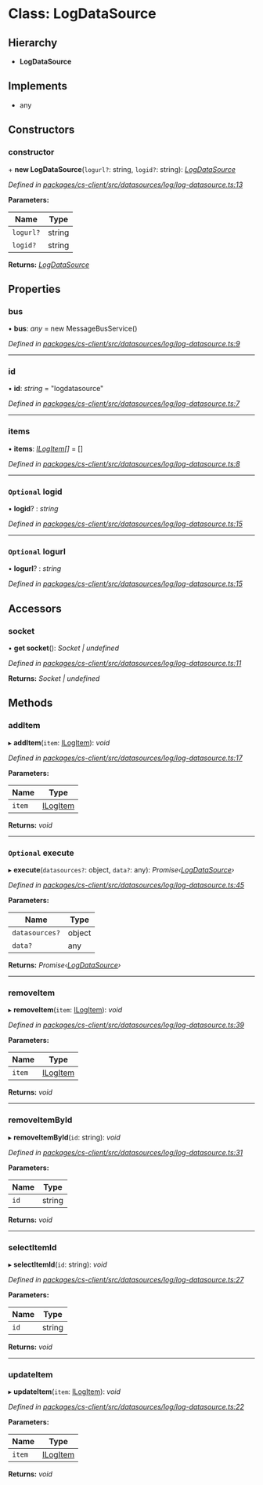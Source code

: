 # Class: LogDataSource

## Hierarchy

* **LogDataSource**

## Implements

* any

## Constructors

###  constructor

\+ **new LogDataSource**(`logurl?`: string, `logid?`: string): *[LogDataSource](_cs_client_src_datasources_log_log_datasource_.logdatasource.md)*

*Defined in [packages/cs-client/src/datasources/log/log-datasource.ts:13](https://github.com/TNOCS/csnext/blob/34474da7/packages/cs-client/src/datasources/log/log-datasource.ts#L13)*

**Parameters:**

Name | Type |
------ | ------ |
`logurl?` | string |
`logid?` | string |

**Returns:** *[LogDataSource](_cs_client_src_datasources_log_log_datasource_.logdatasource.md)*

## Properties

###  bus

• **bus**: *any* =  new MessageBusService()

*Defined in [packages/cs-client/src/datasources/log/log-datasource.ts:9](https://github.com/TNOCS/csnext/blob/34474da7/packages/cs-client/src/datasources/log/log-datasource.ts#L9)*

___

###  id

• **id**: *string* = "logdatasource"

*Defined in [packages/cs-client/src/datasources/log/log-datasource.ts:7](https://github.com/TNOCS/csnext/blob/34474da7/packages/cs-client/src/datasources/log/log-datasource.ts#L7)*

___

###  items

• **items**: *[ILogItem](../interfaces/_cs_client_src_datasources_log_log_item_.ilogitem.md)[]* =  []

*Defined in [packages/cs-client/src/datasources/log/log-datasource.ts:8](https://github.com/TNOCS/csnext/blob/34474da7/packages/cs-client/src/datasources/log/log-datasource.ts#L8)*

___

### `Optional` logid

• **logid**? : *string*

*Defined in [packages/cs-client/src/datasources/log/log-datasource.ts:15](https://github.com/TNOCS/csnext/blob/34474da7/packages/cs-client/src/datasources/log/log-datasource.ts#L15)*

___

### `Optional` logurl

• **logurl**? : *string*

*Defined in [packages/cs-client/src/datasources/log/log-datasource.ts:15](https://github.com/TNOCS/csnext/blob/34474da7/packages/cs-client/src/datasources/log/log-datasource.ts#L15)*

## Accessors

###  socket

• **get socket**(): *Socket | undefined*

*Defined in [packages/cs-client/src/datasources/log/log-datasource.ts:11](https://github.com/TNOCS/csnext/blob/34474da7/packages/cs-client/src/datasources/log/log-datasource.ts#L11)*

**Returns:** *Socket | undefined*

## Methods

###  addItem

▸ **addItem**(`item`: [ILogItem](../interfaces/_cs_client_src_datasources_log_log_item_.ilogitem.md)): *void*

*Defined in [packages/cs-client/src/datasources/log/log-datasource.ts:17](https://github.com/TNOCS/csnext/blob/34474da7/packages/cs-client/src/datasources/log/log-datasource.ts#L17)*

**Parameters:**

Name | Type |
------ | ------ |
`item` | [ILogItem](../interfaces/_cs_client_src_datasources_log_log_item_.ilogitem.md) |

**Returns:** *void*

___

### `Optional` execute

▸ **execute**(`datasources?`: object, `data?`: any): *Promise‹[LogDataSource](_cs_client_src_datasources_log_log_datasource_.logdatasource.md)›*

*Defined in [packages/cs-client/src/datasources/log/log-datasource.ts:45](https://github.com/TNOCS/csnext/blob/34474da7/packages/cs-client/src/datasources/log/log-datasource.ts#L45)*

**Parameters:**

Name | Type |
------ | ------ |
`datasources?` | object |
`data?` | any |

**Returns:** *Promise‹[LogDataSource](_cs_client_src_datasources_log_log_datasource_.logdatasource.md)›*

___

###  removeItem

▸ **removeItem**(`item`: [ILogItem](../interfaces/_cs_client_src_datasources_log_log_item_.ilogitem.md)): *void*

*Defined in [packages/cs-client/src/datasources/log/log-datasource.ts:39](https://github.com/TNOCS/csnext/blob/34474da7/packages/cs-client/src/datasources/log/log-datasource.ts#L39)*

**Parameters:**

Name | Type |
------ | ------ |
`item` | [ILogItem](../interfaces/_cs_client_src_datasources_log_log_item_.ilogitem.md) |

**Returns:** *void*

___

###  removeItemById

▸ **removeItemById**(`id`: string): *void*

*Defined in [packages/cs-client/src/datasources/log/log-datasource.ts:31](https://github.com/TNOCS/csnext/blob/34474da7/packages/cs-client/src/datasources/log/log-datasource.ts#L31)*

**Parameters:**

Name | Type |
------ | ------ |
`id` | string |

**Returns:** *void*

___

###  selectItemId

▸ **selectItemId**(`id`: string): *void*

*Defined in [packages/cs-client/src/datasources/log/log-datasource.ts:27](https://github.com/TNOCS/csnext/blob/34474da7/packages/cs-client/src/datasources/log/log-datasource.ts#L27)*

**Parameters:**

Name | Type |
------ | ------ |
`id` | string |

**Returns:** *void*

___

###  updateItem

▸ **updateItem**(`item`: [ILogItem](../interfaces/_cs_client_src_datasources_log_log_item_.ilogitem.md)): *void*

*Defined in [packages/cs-client/src/datasources/log/log-datasource.ts:22](https://github.com/TNOCS/csnext/blob/34474da7/packages/cs-client/src/datasources/log/log-datasource.ts#L22)*

**Parameters:**

Name | Type |
------ | ------ |
`item` | [ILogItem](../interfaces/_cs_client_src_datasources_log_log_item_.ilogitem.md) |

**Returns:** *void*
